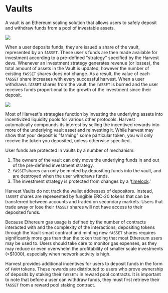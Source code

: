 # Vaults

A vault is an Ethereum scaling solution that allows users to safely deposit and withdraw funds from a pool of investable assets.

![](https://farm.chainwiki.dev/vault_draft.png)

When a user deposits funds, they are issued a share of the vault, represented by an `fASSET`. These user's funds are then made available for investment according to a pre-defined "strategy" specified by the Harvest devs. Whenever an investment strategy generates revenue \(or losses\), the total amount of assets in the Vault is updated, however the number of existing `fASSET` shares does not change. As a result, the value of each `fASSET` share increases with every successful harvest. When a user withdraws `fASSET` shares from the vault, the `fASSET` is burned and the user receives funds proportional to the growth of the investment since their deposit.

![](https://farm.chainwiki.dev/vault_draft2.png)

Most of Harvest's strategies function by investing the underlying assets into incentivized liquidity pools for various other protocols. Harvest automatically compounds its interest by selling the incentived rewards into more of the underlying vault asset and reinvesting it. While harvest may show that your deposit is "farming" some particular token, you will only receive the token you deposited, unless otherwise specified.

User funds are protected in vaults by a number of mechanism:

1. The owners of the vault can only move the underlying funds in and out of the pre-defined investment strategy.
2. `fASSET`shares can only be minted by depositing funds into the vault, and are destroyed when the user withdraws funds.
3. The investment strategy is protected from changes by a '[timelock](https://harvest-finance.gitbook.io/harvest-finance/how-it-works/harvest-contracts/vaults/timelocks).' 

Harvest Vaults do not track the wallet addresses of depositors. Instead, `fASSET` shares are represented by fungible ERC-20 tokens that can be transferred between accounts and traded on secondary markets. Users that trade away or lose their `fASSET` shares will not have access to their deposited funds.

Because Ethereum gas usage is defined by the number of contracts interacted with and the complexity of the interactions, depositing tokens through the Vault smart contract and minting new `fASSET` shares requires significantly more gas than than the token trading that most Ethereum users may be used to. Users should take care to monitor gas expenses, as they may reduce or even overwhelm the profitability of smaller scale investments \(&lt;$1000\), especially when network activity is high.

Harvest provides additional incentives for users to deposit funds in the form of `FARM` tokens. These rewards are distributed to users who prove ownership of deposits by staking their `fASSETs` in reward pool contracts. It is important to note that before a user can withdraw funds, they must first retrieve their `fASSET` from a reward pool staking contract.

